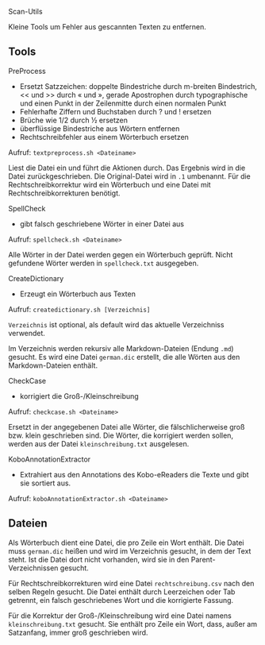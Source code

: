 Scan-Utils

Kleine Tools um Fehler aus gescannten Texten zu entfernen.

Tools
-----

PreProcess
* Ersetzt Satzzeichen: doppelte Bindestriche durch m-breiten Bindestrich,
  << und >> durch « und », gerade Apostrophen durch typographische und
  einen Punkt in der Zeilenmitte durch einen normalen Punkt
* Fehlerhafte Ziffern und Buchstaben durch ? und ! ersetzen
* Brüche wie 1/2 durch ½ ersetzen
* überflüssige Bindestriche aus Wörtern entfernen
* Rechtschreibfehler aus einem Wörterbuch ersetzen

Aufruf: `textpreprocess.sh <Dateiname>`

Liest die Datei ein und führt die Aktionen durch. Das Ergebnis wird in die
Datei zurückgeschrieben. Die Original-Datei wird in `.1` umbenannt. Für die
Rechtschreibkorrektur wird ein Wörterbuch und eine Datei mit
Rechtschreibkorrekturen benötigt.

SpellCheck
* gibt falsch geschriebene Wörter in einer Datei aus

Aufruf: `spellcheck.sh <Dateiname>`

Alle Wörter in der Datei werden gegen ein Wörterbuch geprüft. Nicht gefundene
Wörter werden in `spellcheck.txt` ausgegeben.

CreateDictionary
* Erzeugt ein Wörterbuch aus Texten

Aufruf: `createdictionary.sh [Verzeichnis]`

`Verzeichnis` ist optional, als default wird das aktuelle Verzeichniss
verwendet.

Im Verzeichnis werden rekursiv alle Markdown-Dateien (Endung `.md`) gesucht. Es
wird eine Datei `german.dic` erstellt, die alle Wörten aus den Markdown-Dateien
enthält.

CheckCase
* korrigiert die Groß-/Kleinschreibung

Aufruf: `checkcase.sh <Dateiname>`

Ersetzt in der angegebenen Datei alle Wörter, die fälschlicherweise groß bzw.
klein geschrieben sind. Die Wörter, die korrigiert werden sollen, werden aus
der Datei `kleinschreibung.txt` ausgelesen.

KoboAnnotationExtractor
* Extrahiert aus den Annotations des Kobo-eReaders die Texte und gibt sie sortiert aus.

Aufruf: `koboAnnotationExtractor.sh <Dateiname>`

Dateien
-------

Als Wörterbuch dient eine Datei, die pro Zeile ein Wort enthält. Die Datei muss
`german.dic` heißen und wird im Verzeichnis gesucht, in dem der Text steht. Ist
die Datei dort nicht vorhanden, wird sie in den Parent-Verzeichnissen gesucht.

Für Rechtschreibkorrekturen wird eine Datei `rechtschreibung.csv` nach den
selben Regeln gesucht. Die Datei enthält durch Leerzeichen oder Tab getrennt,
ein falsch geschriebenes Wort und die korrigierte Fassung.

Für die Korrektur der Groß-/Kleinschreibung wird eine Datei namens
`kleinschreibung.txt` gesucht. Sie enthält pro Zeile ein Wort, dass, außer am
Satzanfang, immer groß geschrieben wird.
